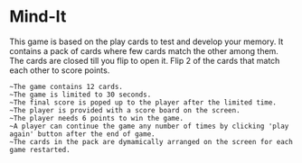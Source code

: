 # Mind-It

This game is based on the play cards to test and develop your memory. 
It contains a pack of cards where few cards match the other among them.
The cards are closed till you flip to open it. Flip 2 of the cards that match each other to score points.

    ~The game contains 12 cards.
    ~The game is limited to 30 seconds.
    ~The final score is poped up to the player after the limited time.
    ~The player is provided with a score board on the screen.
    ~The player needs 6 points to win the game.
    ~A player can continue the game any number of times by clicking 'play again' button after the end of game.
    ~The cards in the pack are dymamically arranged on the screen for each game restarted.
